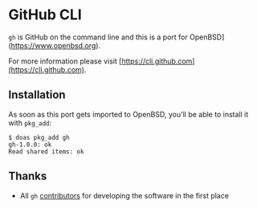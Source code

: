 # GitHub CLI

`gh` is GitHub on the command line and this is a port for OpenBSD](https://www.openbsd.org).

For more information please visit [https://cli.github.com](https://cli.github.com).

## Installation

As soon as this port gets imported to OpenBSD, you'll be able to install it with `pkg_add`:

```shell
$ doas pkg_add gh
gh-1.0.0: ok
Read shared items: ok
```

## Thanks

* All `gh` [contributors](https://github.com/cli/cli/graphs/contributors) for developing the software in the first place
